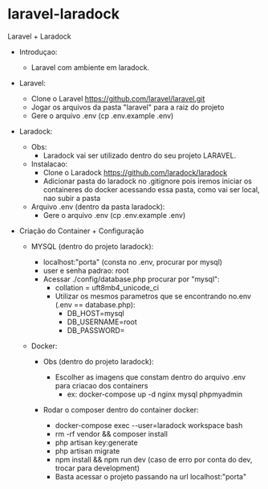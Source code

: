# laravel-laradock
Laravel + Laradock

- Introduçao:
   - Laravel com ambiente em laradock.

- Laravel:
   - Clone o Laravel https://github.com/laravel/laravel.git
   - Jogar os arquivos da pasta "laravel" para a raiz do projeto
   - Gere o arquivo .env (cp .env.example .env)

- Laradock:
  - Obs: 
       - Laradock vai ser utilizado dentro do seu projeto LARAVEL.
  - Instalacao:
       - Clone o Laradock https://github.com/laradock/laradock
       - Adicionar pasta do laradock no .gitignore pois iremos iniciar os containeres do docker acessando essa pasta, como vai ser local, nao subir a pasta
  - Arquivo .env (dentro da pasta laradock):
      - Gere o arquivo .env (cp .env.example .env)

- Criação do Container + Configuração
   - MYSQL (dentro do projeto laradock):
      - localhost:"porta" (consta no .env, procurar por mysql)
      - user e senha padrao: root
      - Acessar ./config/database.php procurar por "mysql":
         - collation = uft8mb4_unicode_ci
         - Utilizar os mesmos parametros que se encontrando no.env (.env == database.php):
            - DB_HOST=mysql
            - DB_USERNAME=root
            - DB_PASSWORD=
           
   - Docker:
      - Obs (dentro do projeto laradock): 
         - Escolher as imagens que constam dentro do arquivo .env para criacao dos containers
            - ex: docker-compose up -d nginx mysql phpmyadmin
              
      - Rodar o composer dentro do container docker:
         - docker-compose exec --user=laradock workspace  bash
         - rm -rf vendor && composer install
         - php artisan key:generate
         - php artisan migrate
         - npm install && npm run dev (caso de erro por conta do dev, trocar para development)
         - Basta acessar o projeto passando na url localhost:"porta"
      
       
       
       
       
